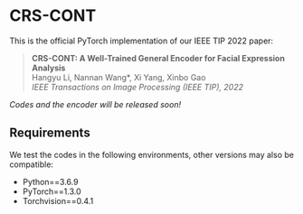 # CRS-CONT

This is the official PyTorch implementation of our IEEE TIP 2022 paper:

> **CRS-CONT: A Well-Trained General Encoder for Facial Expression Analysis**      
> Hangyu Li, Nannan Wang*, Xi Yang, Xinbo Gao        
> *IEEE Transactions on Image Processing (IEEE TIP), 2022*

*Codes and the encoder will be released soon!*

## Requirements

We test the codes in the following environments, other versions may also be compatible:

- Python==3.6.9
- PyTorch==1.3.0
- Torchvision==0.4.1
